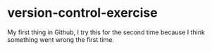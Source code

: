 # version-control-exercise
My first thing in Github, I try this for the second time because I think something went wrong the first time. 
